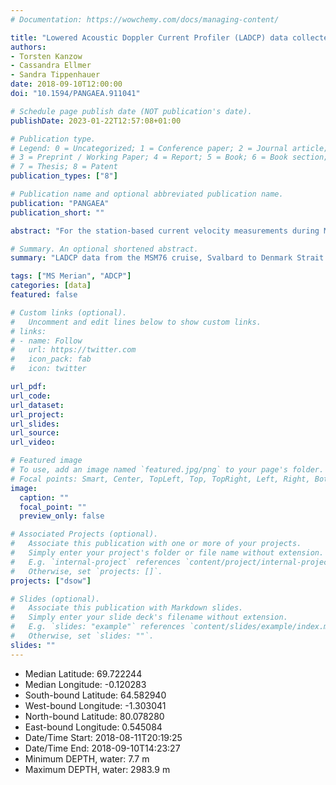 ```yaml
---
# Documentation: https://wowchemy.com/docs/managing-content/

title: "Lowered Acoustic Doppler Current Profiler (LADCP) data collected during Maria S. Merian cruise MSM76, Aug - Sep 2018"
authors: 
- Torsten Kanzow
- Cassandra Ellmer
- Sandra Tippenhauer
date: 2018-09-10T12:00:00
doi: "10.1594/PANGAEA.911041"

# Schedule page publish date (NOT publication's date).
publishDate: 2023-01-22T12:57:08+01:00

# Publication type.
# Legend: 0 = Uncategorized; 1 = Conference paper; 2 = Journal article;
# 3 = Preprint / Working Paper; 4 = Report; 5 = Book; 6 = Book section;
# 7 = Thesis; 8 = Patent
publication_types: ["8"]

# Publication name and optional abbreviated publication name.
publication: "PANGAEA"
publication_short: ""

abstract: "For the station-based current velocity measurements during MSM76, a pair of 307kHz. Lowered Acoustic Doppler Current Profilers (LADCPs) was used, mounted on the CTD rosette. Each cast was processed with LDEO Software Version IX-13 from ftp://ftp.ldeo.columbia.edu/pub/LADCP."

# Summary. An optional shortened abstract.
summary: "LADCP data from the MSM76 cruise, Svalbard to Denmark Strait in Aug 2018 - Sep 2018."

tags: ["MS Merian", "ADCP"]
categories: [data]
featured: false

# Custom links (optional).
#   Uncomment and edit lines below to show custom links.
# links:
# - name: Follow
#   url: https://twitter.com
#   icon_pack: fab
#   icon: twitter

url_pdf:
url_code:
url_dataset: 
url_project:
url_slides:
url_source:
url_video:

# Featured image
# To use, add an image named `featured.jpg/png` to your page's folder. 
# Focal points: Smart, Center, TopLeft, Top, TopRight, Left, Right, BottomLeft, Bottom, BottomRight.
image:
  caption: ""
  focal_point: ""
  preview_only: false

# Associated Projects (optional).
#   Associate this publication with one or more of your projects.
#   Simply enter your project's folder or file name without extension.
#   E.g. `internal-project` references `content/project/internal-project/index.md`.
#   Otherwise, set `projects: []`.
projects: ["dsow"]

# Slides (optional).
#   Associate this publication with Markdown slides.
#   Simply enter your slide deck's filename without extension.
#   E.g. `slides: "example"` references `content/slides/example/index.md`.
#   Otherwise, set `slides: ""`.
slides: ""
---
```

- Median Latitude: 69.722244 
- Median Longitude: -0.120283 
- South-bound Latitude: 64.582940 
- West-bound Longitude: -1.303041 
- North-bound Latitude: 80.078280 
- East-bound Longitude: 0.545084
- Date/Time Start: 2018-08-11T20:19:25 
- Date/Time End: 2018-09-10T14:23:27
- Minimum DEPTH, water: 7.7 m 
- Maximum DEPTH, water: 2983.9 m
